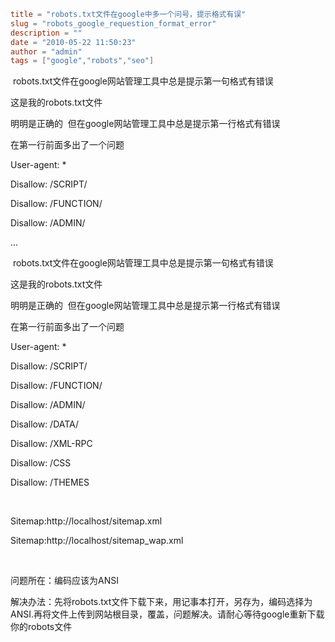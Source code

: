 ```toml
title = "robots.txt文件在google中多一个问号，提示格式有误"
slug = "robots_google_requestion_format_error"
description = ""
date = "2010-05-22 11:50:23"
author = "admin"
tags = ["google","robots","seo"]
```

<p>&nbsp;robots.txt文件在google网站管理工具中总是提示第一句格式有错误</p><p>这是我的robots.txt文件</p><p>明明是正确的 &nbsp;但在google网站管理工具中总是提示第一行格式有错误</p><p>在第一行前面多出了一个问题 &nbsp;</p><p><p>User-agent: *</p><p>Disallow: /SCRIPT/</p><p>Disallow: /FUNCTION/</p><p>Disallow: /ADMIN/</p>...</p>


<!--more-->

<p>&nbsp;robots.txt文件在google网站管理工具中总是提示第一句格式有错误</p><p>这是我的robots.txt文件</p><p>明明是正确的 &nbsp;但在google网站管理工具中总是提示第一行格式有错误</p><p>在第一行前面多出了一个问题 &nbsp;</p><p><p>User-agent: *</p><p>Disallow: /SCRIPT/</p><p>Disallow: /FUNCTION/</p><p>Disallow: /ADMIN/</p><p>Disallow: /DATA/</p><p>Disallow: /XML-RPC</p><p>Disallow: /CSS</p><p>Disallow: /THEMES</p><p>&nbsp;</p><p>Sitemap:http://localhost/sitemap.xml</p><p>Sitemap:http://localhost/sitemap_wap.xml</p><p>&nbsp;</p><p>问题所在：编码应该为ANSI</p><p>解决办法：先将robots.txt文件下载下来，用记事本打开，另存为，编码选择为ANSI.再将文件上传到网站根目录，覆盖，问题解决。请耐心等待google重新下载你的robots文件</p></p>
